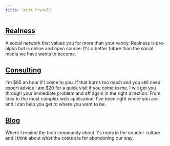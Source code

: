 ```yaml
---
title: Scott Fryxell
---
```


## [Realness](/realness.html)
A social network that values you for more than your vanity. Realness is pre-alpha but is online and open source; It's a better future than the social media we have wants to become.

## [Consulting](/consulting.html)
I'm $85 an hour if I come to you. If that burns too much and you still need expert advice I am $20 for a quick visit if you come to me. I will get you through your immediate problem and off again in the right direction. From Idea to the most complex web application, I've been right where you are and I can help you get to where you want to be.

## [Blog](/blog)
Where I remind the tech community about it's roots in the counter culture and I think about what the costs are for abondoning our way.
